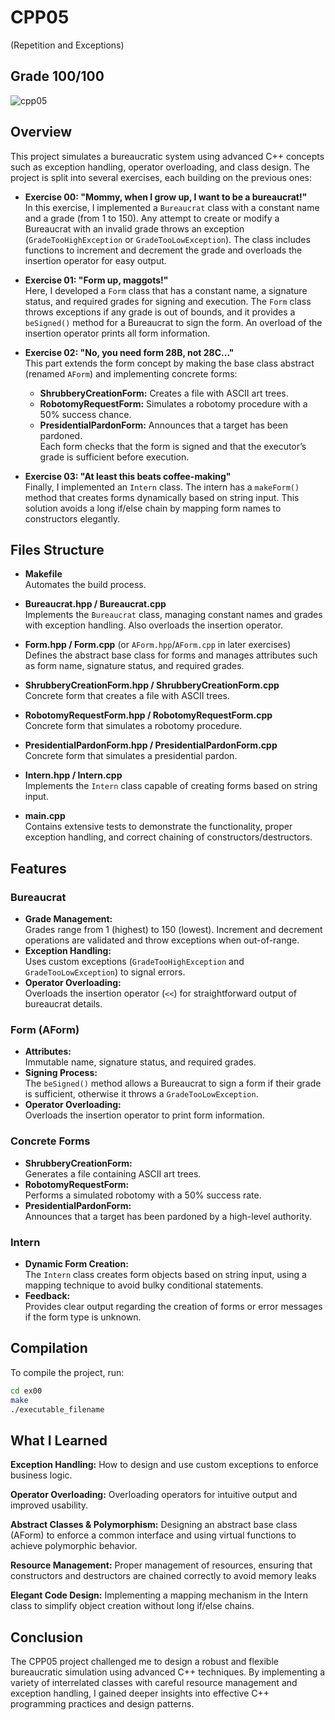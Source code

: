 # CPP05
(Repetition and Exceptions)
## Grade 100/100
![cpp05](https://github.com/user-attachments/assets/9e2a03f2-4507-4a28-a53c-caa6ba7da7da)

## Overview

This project simulates a bureaucratic system using advanced C++ concepts such as exception handling, operator overloading, and class design. The project is split into several exercises, each building on the previous ones:

- **Exercise 00: "Mommy, when I grow up, I want to be a bureaucrat!"**  
  In this exercise, I implemented a `Bureaucrat` class with a constant name and a grade (from 1 to 150). Any attempt to create or modify a Bureaucrat with an invalid grade throws an exception (`GradeTooHighException` or `GradeTooLowException`). The class includes functions to increment and decrement the grade and overloads the insertion operator for easy output.

- **Exercise 01: "Form up, maggots!"**  
  Here, I developed a `Form` class that has a constant name, a signature status, and required grades for signing and execution. The `Form` class throws exceptions if any grade is out of bounds, and it provides a `beSigned()` method for a Bureaucrat to sign the form. An overload of the insertion operator prints all form information.

- **Exercise 02: "No, you need form 28B, not 28C..."**  
  This part extends the form concept by making the base class abstract (renamed `AForm`) and implementing concrete forms:  
  - **ShrubberyCreationForm:** Creates a file with ASCII art trees.  
  - **RobotomyRequestForm:** Simulates a robotomy procedure with a 50% success chance.  
  - **PresidentialPardonForm:** Announces that a target has been pardoned.  
  Each form checks that the form is signed and that the executor’s grade is sufficient before execution.

- **Exercise 03: "At least this beats coffee-making"**  
  Finally, I implemented an `Intern` class. The intern has a `makeForm()` method that creates forms dynamically based on string input. This solution avoids a long if/else chain by mapping form names to constructors elegantly.

## Files Structure

- **Makefile**  
  Automates the build process.

- **Bureaucrat.hpp / Bureaucrat.cpp**  
  Implements the `Bureaucrat` class, managing constant names and grades with exception handling. Also overloads the insertion operator.

- **Form.hpp / Form.cpp** (or `AForm.hpp`/`AForm.cpp` in later exercises)  
  Defines the abstract base class for forms and manages attributes such as form name, signature status, and required grades.

- **ShrubberyCreationForm.hpp / ShrubberyCreationForm.cpp**  
  Concrete form that creates a file with ASCII trees.

- **RobotomyRequestForm.hpp / RobotomyRequestForm.cpp**  
  Concrete form that simulates a robotomy procedure.

- **PresidentialPardonForm.hpp / PresidentialPardonForm.cpp**  
  Concrete form that simulates a presidential pardon.

- **Intern.hpp / Intern.cpp**  
  Implements the `Intern` class capable of creating forms based on string input.

- **main.cpp**  
  Contains extensive tests to demonstrate the functionality, proper exception handling, and correct chaining of constructors/destructors.

## Features

### Bureaucrat
- **Grade Management:**  
  Grades range from 1 (highest) to 150 (lowest). Increment and decrement operations are validated and throw exceptions when out-of-range.
- **Exception Handling:**  
  Uses custom exceptions (`GradeTooHighException` and `GradeTooLowException`) to signal errors.
- **Operator Overloading:**  
  Overloads the insertion operator (`<<`) for straightforward output of bureaucrat details.

### Form (AForm)
- **Attributes:**  
  Immutable name, signature status, and required grades.
- **Signing Process:**  
  The `beSigned()` method allows a Bureaucrat to sign a form if their grade is sufficient, otherwise it throws a `GradeTooLowException`.
- **Operator Overloading:**  
  Overloads the insertion operator to print form information.

### Concrete Forms
- **ShrubberyCreationForm:**  
  Generates a file containing ASCII art trees.
- **RobotomyRequestForm:**  
  Performs a simulated robotomy with a 50% success rate.
- **PresidentialPardonForm:**  
  Announces that a target has been pardoned by a high-level authority.

### Intern
- **Dynamic Form Creation:**  
  The `Intern` class creates form objects based on string input, using a mapping technique to avoid bulky conditional statements.
- **Feedback:**  
  Provides clear output regarding the creation of forms or error messages if the form type is unknown.

## Compilation

To compile the project, run:
```bash
cd ex00
make
./executable_filename
```

## What I Learned
**Exception Handling:** How to design and use custom exceptions to enforce business logic.

**Operator Overloading:** Overloading operators for intuitive output and improved usability.

**Abstract Classes & Polymorphism:** Designing an abstract base class (AForm) to enforce a common interface and using virtual functions to achieve polymorphic behavior.

**Resource Management:** Proper management of resources, ensuring that constructors and destructors are chained correctly to avoid memory leaks

**Elegant Code Design:** Implementing a mapping mechanism in the Intern class to simplify object creation without long if/else chains.

## Conclusion
The CPP05 project challenged me to design a robust and flexible bureaucratic simulation using advanced C++ techniques. By implementing a variety of interrelated classes with careful resource management and exception handling, I gained deeper insights into effective C++ programming practices and design patterns.

















